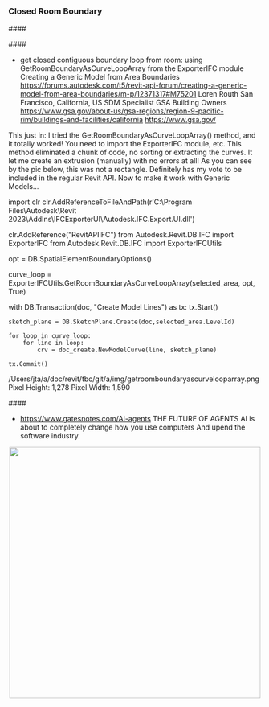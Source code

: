 <head>
<meta http-equiv="Content-Type" content="text/html; charset=utf-8">
<link rel="stylesheet" type="text/css" href="bc.css">
<script src="https://cdn.rawgit.com/google/code-prettify/master/loader/run_prettify.js" type="text/javascript"></script>
</head>

<!---

- Boost Your BIM by Harry Mattison
  Journal File Magic & Exporting Groups to File (the grand finale)
  https://boostyourbim.wordpress.com/2023/11/03/journal-file-magic-exporting-groups-to-file-the-grand-finale/
  Journal File Magic & Exporting Groups to File (part 2)
  https://boostyourbim.wordpress.com/2023/11/02/journal-file-magic-exporting-groups-to-file-part-2/
  Journal File Magic & Exporting Groups to File (part 1)
  https://boostyourbim.wordpress.com/2023/11/01/journal-file-magic-exporting-groups-to-file-part-1/


- Revit server buffer size settings
  Synchronizing Revit Central Models between Offices over Internet-VPN
  https://forums.autodesk.com/t5/revit-api-forum/synchronizing-revit-central-models-between-offices-over-internet/td-p/12313273

- https://stackoverflow.com/questions/77243537/revit-api-try-to-get-all-the-elements-from-revit-file

- replacing [Revit 2024 'Other' Parameter Group] or BuiltInParameterGroup.INVALID
  https://forums.autodesk.com/t5/revit-api-forum/revit-2024-other-parameter-group/td-p/12086226
  Kevin Fielding
  Revit 2024 'Other' Parameter Group
  With the change over to ForgeTypeId and GroupTypeId in Revit 2024 instead of BuiltInParameterGroup enumerations, I just wanted to share how to define the 'Other' group for parameters as it doesn't appear to be documented.
  Whereas previously you would use
  BuiltInParameterGroup.INVALID
  In 2024 and beyond you need to use
  new ForgeTypeId(string.Empty)
  Other groups can be found using the GroupTypeId class like GroupTypeId.Data
  Hope this helps others searching for this.
  came up again in
  Revit 2024 GroupTypeId missing ParameterGroup Other (Invalid)
  https://forums.autodesk.com/t5/revit-api-forum/revit-2024-grouptypeid-missing-parametergroup-other-invalid/m-p/12288651/highlight/false#M74502
  thanks to kevin

twitter:

 with the @AutodeskAPS @AutodeskRevit #RevitAPI #BIM @DynamoBIM @AutodeskAPS

&ndash; ...

linkedin:

#BIM #DynamoBIM #AutodeskAPS #Revit #API #IFC #SDK #Autodesk #AEC #adsk

the [Revit API discussion forum](http://forums.autodesk.com/t5/revit-api-forum/bd-p/160) thread

<center>
<img src="img/" alt="" title="" width="600"/>
<p style="font-size: 80%; font-style:italic"></p>
</center>

-->

### Closed Room Boundary


####<a name="2"></a>

####<a name="3"></a>

- get closed contiguous boundary loop from room:
  using GetRoomBoundaryAsCurveLoopArray from the ExporterIFC module
  Creating a Generic Model from Area Boundaries
  https://forums.autodesk.com/t5/revit-api-forum/creating-a-generic-model-from-area-boundaries/m-p/12371317#M75201
Loren Routh
San Francisco, California, US
SDM Specialist
GSA
Building Owners
https://www.gsa.gov/about-us/gsa-regions/region-9-pacific-rim/buildings-and-facilities/california
https://www.gsa.gov/

This just in:
I tried the GetRoomBoundaryAsCurveLoopArray() method, and it totally worked!  You need to import the ExporterIFC module, etc.   This method eliminated a chunk of code, no sorting or extracting the curves.  It let me create an extrusion (manually) with no errors at all!  As you can see by the pic below, this was not a rectangle.  Definitely has my vote to be included in the regular Revit API.  Now to make it work with Generic Models...

import clr
clr.AddReferenceToFileAndPath(r'C:\Program Files\Autodesk\Revit 2023\AddIns\IFCExporterUI\Autodesk.IFC.Export.UI.dll')

clr.AddReference("RevitAPIIFC")
from Autodesk.Revit.DB.IFC import ExporterIFC
from Autodesk.Revit.DB.IFC import ExporterIFCUtils

opt = DB.SpatialElementBoundaryOptions()

curve_loop = ExporterIFCUtils.GetRoomBoundaryAsCurveLoopArray(selected_area, opt, True)

with DB.Transaction(doc, "Create Model Lines") as tx:
    tx.Start()

    sketch_plane = DB.SketchPlane.Create(doc,selected_area.LevelId)

    for loop in curve_loop:
        for line in loop:
            crv = doc_create.NewModelCurve(line, sketch_plane)

    tx.Commit()

/Users/jta/a/doc/revit/tbc/git/a/img/getroomboundaryascurvelooparray.png Pixel Height: 1,278 Pixel Width: 1,590


####<a name="4"></a>


- https://www.gatesnotes.com/AI-agents
  THE FUTURE OF AGENTS
  AI is about to completely change how you use computers
  And upend the software industry.


<center>
<img src="img/.png" alt="" title="" width="500"/>
</center>


